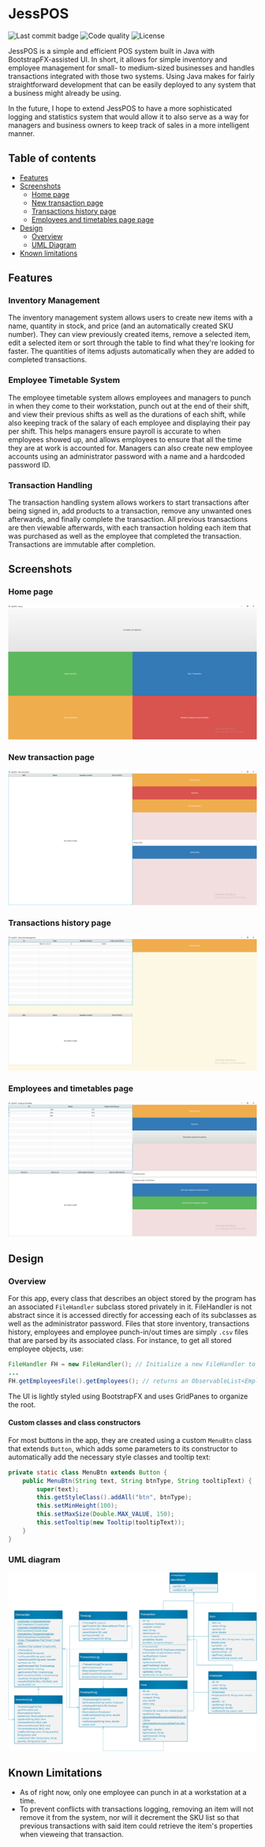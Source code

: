 # JessPOS
![Last commit badge](https://img.shields.io/github/last-commit/Hircinus/JessPOS)
![Code quality](https://img.shields.io/lgtm/grade/java/github/Hircinus/JessPOS)
![License](https://img.shields.io/github/license/Hircinus/JessPOS)

JessPOS is a simple and efficient POS system built in Java with BootstrapFX-assisted UI. In short, it allows for simple inventory and employee management for small- to medium-sized businesses and handles transactions integrated with those two systems. Using Java makes for fairly straightforward development that can be easily deployed to any system that a business might already be using.

In the future, I hope to extend JessPOS to have a more sophisticated logging and statistics system that would allow it to also serve as a way for managers and business owners to keep track of sales in a more intelligent manner.

## Table of contents

 - [Features](#features)
 - [Screenshots](#screenshots)
   - [Home page](#home-page)
   - [New transaction page](#new-transaction-page)
   - [Transactions history page](#transactions-history-page)
   - [Employees and timetables page page](#employees-and-timetables-page)
 - [Design](#design)
   - [Overview](#overview)
   - [UML Diagram](#uml-diagram)
 - [Known limitations](#known-limitations)

## Features

### Inventory Management

The inventory management system allows users to create new items with a name, quantity in stock, and price (and an automatically created SKU number). They can view previously created items, remove a selected item, edit a selected item or sort through the table to find what they're looking for faster. The quantities of items adjusts automatically when they are added to completed transactions.

### Employee Timetable System

The employee timetable system allows employees and managers to punch in when they come to their workstation, punch out at the end of their shift, and view their previous shifts as well as the durations of each shift, while also keeping track of the salary of each employee and displaying their pay per shift. This helps managers ensure payroll is accurate to when employees showed up, and allows employees to ensure that all the time they are at work is accounted for. Managers can also create new employee accounts using an administrator password with a name and a hardcoded password ID.

### Transaction Handling

The transaction handling system allows workers to start transactions after being signed in, add products to a transaction, remove any unwanted ones afterwards, and finally complete the transaction. All previous transactions are then viewable afterwards, with each transaction holding each item that was purchased as well as the employee that completed the transaction. Transactions are immutable after completion.

## Screenshots

### Home page
![Home page](https://github.com/Hircinus/JessPOS/blob/master/screenshots/jesspos_home.PNG)
### New transaction page
![New transaction page](https://github.com/Hircinus/JessPOS/blob/master/screenshots/jesspos_newtransaction.PNG)
### Transactions history page
![Transactions history page](https://github.com/Hircinus/JessPOS/blob/master/screenshots/jesspos_viewtransactions.PNG)
### Employees and timetables page
![Employees and timetables page](https://github.com/Hircinus/JessPOS/blob/master/screenshots/jesspos_employees.PNG)

## Design

### Overview

For this app, every class that describes an object stored by the program has an associated ``FileHandler`` subclass stored privately in it. FileHandler is not abstract since it is accessed directly for accessing each of its subclasses as well as the administrator password. Files that store inventory, transactions history, employees and employee punch-in/out times are simply ``.csv`` files that are parsed by its associated class. 
For instance, to get all stored employee objects, use: 
```java
FileHandler FH = new FileHandler(); // Initialize a new FileHandler to use throughout the class
...
FH.getEmployeesFile().getEmployees(); // returns an ObservableList<Employee> object
```
The UI is lightly styled using BootstrapFX and uses GridPanes to organize the root.

#### Custom classes and class constructors

For most buttons in the app, they are created using a custom ``MenuBtn`` class that extends ``Button``, which adds some parameters to its constructor to automatically add the necessary style classes and tooltip text:
```java
private static class MenuBtn extends Button {
    public MenuBtn(String text, String btnType, String tooltipText) {
        super(text);
        this.getStyleClass().addAll("btn", btnType);
        this.setMinHeight(100);
        this.setMaxSize(Double.MAX_VALUE, 150);
        this.setTooltip(new Tooltip(tooltipText));
    }
}
```

### UML diagram

![UML diagram](https://github.com/Hircinus/JessPOS/blob/master/uml_diagram.png)

## Known Limitations

 - As of right now, only one employee can punch in at a workstation at a time.
 - To prevent conflicts with transactions logging, removing an item will not remove it from the system, nor will it decrement the SKU list so that previous transactions with said item could retrieve the item's properties when vieweing that transaction.
